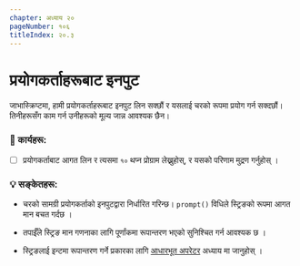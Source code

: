 ```yaml
---
chapter: अध्याय २०
pageNumber: १०६
titleIndex: २०.३
---
```

# प्रयोगकर्ताहरूबाट इनपुट

जाभास्क्रिप्टमा, हामी प्रयोगकर्ताहरूबाट इनपुट लिन सक्छौं र यसलाई चरको रूपमा प्रयोग गर्न सक्दछौं। तिनीहरूसँग काम गर्न उनीहरूको मूल्य जान्न आवश्यक छैन।

### 📝 कार्यहरू:

- [ ] प्रयोगकर्ताबाट आगत लिन र त्यसमा `१०` थप्न प्रोग्राम लेख्नुहोस्, र यसको परिणाम मुद्रण गर्नुहोस् ।

### 💡 सङ्केतहरू:

- चरको सामग्री प्रयोगकर्ताको इनपुटद्वारा निर्धारित गरिन्छ। `prompt()` विधिले स्ट्रिङको रूपमा आगत मान बचत गर्दछ ।

- तपाईँले स्ट्रिङ मान गणनाका लागि पूर्णांकमा रूपान्तरण भएको सुनिश्चित गर्न आवश्यक छ ।

- स्ट्रिङलाई इन्टमा रूपान्तरण गर्ने प्रकारका लागि [आधारभूत अपरेटर](../numbers/operators.md) अध्याय मा जानुहोस् ।
